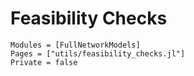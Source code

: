 # Feasibility Checks

```@autodocs
Modules = [FullNetworkModels]
Pages = ["utils/feasibility_checks.jl"]
Private = false
```
